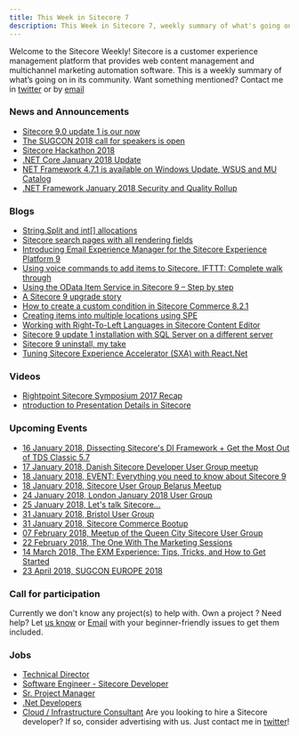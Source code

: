 ```yaml
---
title: This Week in Sitecore 7
description: This Week in Sitecore 7, weekly summary of what's going on in Sitecore community.
---
```


Welcome to the Sitecore Weekly! Sitecore is a customer experience management platform that provides web content management and multichannel marketing automation software. This is a weekly summary of what’s going on in its community. Want something mentioned? Contact me in [twitter](https://twitter.com/aserogin) or by [email](mailto:sitecoreweekly@gmail.com)

### News and Announcements
* [Sitecore 9.0 update 1 is our now](https://dev.sitecore.net/Downloads/Sitecore_Experience_Platform/90/Sitecore_Experience_Platform_90_Update1.aspx)
* [The SUGCON 2018 call for speakers is open](http://www.sugcon.eu/speakers2018/)
* [Sitecore Hackathon 2018](http://www.sitecorehackathon.org/sitecore-hackathon-2018/)
* [.NET Core January 2018 Update](https://blogs.msdn.microsoft.com/dotnet/2018/01/09/net-core-january-2018-update/)
* [NET Framework 4.7.1 is available on Windows Update, WSUS and MU Catalog](https://blogs.msdn.microsoft.com/dotnet/2018/01/09/net-framework-4-7-1-is-available-on-windows-update-wsus-and-mu-catalog/)
* [.NET Framework January 2018 Security and Quality Rollup](https://blogs.msdn.microsoft.com/dotnet/2018/01/09/net-framework-january-2018-security-and-quality-rollup/)


### Blogs

* [String.Split and int[] allocations](https://marcinjuraszek.com/2017/10/string-split-and-int-array-allocations.html)
* [Sitecore search pages with all rendering fields](https://blog.horizontalintegration.com/2018/01/10/sitecore-search-pages-with-all-rendering-fields/)
* [Introducing Email Experience Manager for the Sitecore Experience Platform 9](https://sitecorehacker.com/2018/01/08/introducing-exm-9-for-the-sitecore-experience-platform/)
* [Using voice commands to add items to Sitecore. IFTTT: Complete walk through](https://nshackblog.wordpress.com/2018/01/08/using-voice-commands-to-add-items-to-sitecore-ifttt-complete-walk-through/)
* [Using the OData Item Service in Sitecore 9 – Step by step](https://nshackblog.wordpress.com/2018/01/07/using-the-odata-item-service-in-sitecore-9-step-by-step/)
* [A Sitecore 9 upgrade story](https://ggullentops.blogspot.com/2018/01/a-sitecore-9-upgrade-story.html)
* [How to create a custom condition in Sitecore Commerce 8.2.1](http://blog.alpha-solutions.us/2018/01/how-to-create-a-custom-condition-in-sitecore-commerce-8-2-1/)
* [Creating items into multiple locations using SPE](https://ankitjoshi2409.wordpress.com/2018/01/10/creating-items-into-multiple-locations-using-spe/)
* [Working with Right-To-Left Languages in Sitecore Content Editor](https://sitecore.derekc.net/working-with-right-to-left-languages-in-sitecore-content-editor/)
* [Sitecore 9 update 1 installation with SQL Server on a different server](https://xtremdev.wordpress.com/2018/01/08/sitecore-9-update-1-installation-with-sql-server-on-a-different-server/)
* [Sitecore 9 uninstall, my take](https://xtremdev.wordpress.com/2018/01/09/sitecore-9-uninstall-my-take/)
* [Tuning Sitecore Experience Accelerator (SXA) with React.Net](https://gary.wenneker.org/2018/01/04/sitecore-experience-accelerator/)


### Videos
* [Rightpoint Sitecore Symposium 2017 Recap](https://www.youtube.com/watch?v=Ua9hPbM1E3c)
* [ntroduction to Presentation Details in Sitecore](https://www.youtube.com/watch?v=UviNUv4mMPQ)

### Upcoming Events
* [16 January 2018, Dissecting Sitecore's DI Framework + Get the Most Out of TDS Classic 5.7](https://www.meetup.com/Sitecore-User-Group-Philadelphia/events/246495694/)
* [17 January 2018, Danish Sitecore Developer User Group meetup](https://www.meetup.com/Danish-Sitecore-Developer-Group/events/245936970/)
* [18 January 2018, EVENT: Everything you need to know about Sitecore 9](https://www.digizuite.com/news-blog-archive/everything-you-need-to-know-sitecore-9-digital-asset-management)
* [18 January 2018, Sitecore User Group Belarus Meetup](https://www.meetup.com/Sitecore-User-Group-Belarus/events/246012898/?eventId=246012898)
* [24 January 2018, London January 2018 User Group](https://www.meetup.com/sug-uk/events/245435130/)
* [25 January 2018, Let's talk Sitecore...](https://www.meetup.com/Rocky-Mountain-Sitecore-User-Group-Denver/events/245169504/)
* [31 January 2018, Bristol User Group](https://www.meetup.com/sug-uk/events/245661454/)
* [31 January 2018, Sitecore Commerce Bootup](https://www.meetup.com/Sitecore-User-Group-New-England/events/245261076/?eventId=245261076)
* [07 February 2018, Meetup of the Queen City Sitecore User Group](https://www.meetup.com/Queen-City-Sitecore-User-Group/events/245970179/?eventId=245970179)
* [22 February 2018, The One With The Marketing Sessions](https://www.meetup.com/Sitecore-User-Group-Belgium/events/246115242/)
* [14 March 2018, The EXM Experience: Tips, Tricks, and How to Get Started](https://www.meetup.com/Sitecore-User-Group-New-England/events/245643862/)
* [23 April 2018, SUGCON EUROPE 2018](http://www.sugcon.eu/registration2018/)

### Call for participation

Currently we don't know any project(s) to help with. Own a project ? Need help? Let [us know](https://twitter.com/aserogin) or [Email](mailto:sitecoreweekly@gmail.com)  with your beginner-friendly issues to get them included.


### Jobs
* [Technical Director](http://www.wearethink.com/careers/technical-director/)
* [Software Engineer - Sitecore Developer](https://www.connectivedx.com/connect/careers/software-engineer-sitecore-developer)
* [Sr. Project Manager](https://www.linkedin.com/jobs/view/516666462/)
* [.Net Developers](https://careers.avanade.com/experienced/jobs/50411/Copenhagen-Net-Developers?lang=en-GB)
* [Cloud / Infrastructure Consultant](https://careers.avanade.com/experienced/jobs/48621/Copenhagen-Cloud-Infrastructure-Consultant?lang=en-GB)
Are you looking to hire a Sitecore developer? If so, consider advertising with us. Just contact me in [twitter](https://twitter.com/aserogin)!

